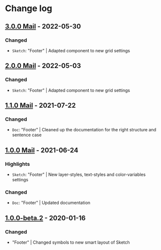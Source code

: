 # Change log

## [3.0.0 Mail](https://github.com/cake-hub/lidl-mail-sketch/tree/v3.0.0) - 2022-05-30

### Changed

* `Sketch`: "Footer" | Adapted component to new grid settings


## [2.0.0 Mail](https://github.com/cake-hub/lidl-mail-sketch/tree/v2.0.0) - 2022-05-03

### Changed

* `Sketch`: "Footer" | Adapted component to new grid settings


## [1.1.0 Mail](https://github.com/cake-hub/lidl-mail-sketch/tree/v1.1.0) - 2021-07-22

### Changed

* `Doc`: "Footer" | Cleaned up the documentation for the right structure and sentence case


## [1.0.0 Mail](https://github.com/cake-hub/lidl-mail-sketch/tree/v1.0.0) - 2021-06-24

### Highlights

* `Sketch`: "Footer" | New layer-styles, text-styles and color-variables settings

### Changed

* `Doc`: "Footer" | Updated documentation

## [1.0.0-beta.2](https://www.secrz.de/bitbucket/projects/UXCAKE/repos/lidl-cake-ui-mail/browse?at=refs%2Ftags%2Fv1.0.0-beta.2) - 2020-01-16

### Changed

* "Footer" | Changed symbols to new smart layout of Sketch
